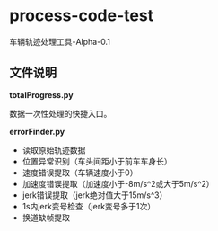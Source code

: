 # process-code-test

车辆轨迹处理工具-Alpha-0.1

## 文件说明

**totalProgress.py**

数据一次性处理的快捷入口。

**errorFinder.py**

* 读取原始轨迹数据
* 位置异常识别（车头间距小于前车车身长）
* 速度错误提取（车辆速度小于0）
* 加速度错误提取（加速度小于-8m/s^2或大于5m/s^2）
* jerk错误提取（jerk绝对值大于15m/s^3）
* 1s内jerk变号检查（jerk变号多于1次）
* 换道缺帧提取
